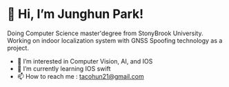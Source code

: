 # 👋 Hi, I’m Junghun Park!
Doing Computer Science master'degree from StonyBrook University.
Working on indoor localization system with GNSS Spoofing technology as a project.
- 👀 I’m interested in Computer Vision, AI, and IOS
- 🌱 I’m currently learning IOS swift
- 📫 How to reach me : tacohun21@gmail.com

<!---
Tacohun/Tacohun is a ✨ special ✨ repository because its `README.md` (this file) appears on your GitHub profile.
You can click the Preview link to take a look at your changes.
--->
